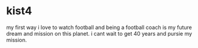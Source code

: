 # kist4
my first way
i love to watch football and being a football coach is my future dream and mission on this planet.
i cant wait to get 40 years and pursie my mission.
